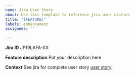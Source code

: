 ```yaml
---
name: Jira User Story
about: Use this template to reference jira user stories
title: "[FEATURE]"
labels: enhancement
assignees: ''

---
```


**Jira ID**
JP19LAFA-XX

**Feature description**
Put your description here

**Context**
See jira for complete user story [user story](https://jira.ap.be/browse/JP19LAFA-XX)

